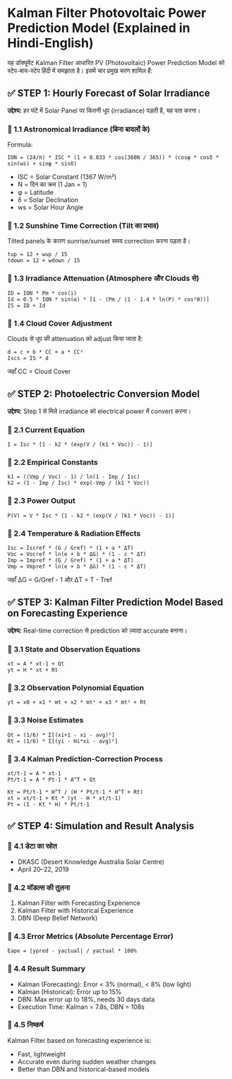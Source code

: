 
# Kalman Filter Photovoltaic Power Prediction Model (Explained in Hindi-English)

यह डॉक्यूमेंट Kalman Filter आधारित PV (Photovoltaic) Power Prediction Model को स्टेप-बाय-स्टेप हिंदी में समझाता है। इसमें चार प्रमुख चरण शामिल हैं:


## ✅ STEP 1: Hourly Forecast of Solar Irradiance

**उद्देश्य:** हर घंटे में Solar Panel पर कितनी धूप (irradiance) पड़ती है, यह पता करना।

### 🔹 1.1 Astronomical Irradiance (बिना बादलों के)
Formula:
```
ION = (24/π) * ISC * (1 + 0.033 * cos(360N / 365)) * (cosφ * cosδ * sin(ws) + sinφ * sinδ)
```
- ISC = Solar Constant (1367 W/m²)
- N = दिन का क्रम (1 Jan = 1)
- φ = Latitude
- δ = Solar Declination
- ws = Solar Hour Angle

### 🔹 1.2 Sunshine Time Correction (Tilt का प्रभाव)
Tilted panels के कारण sunrise/sunset समय correction करना पड़ता है।
```
tup = 12 + wup / 15
tdown = 12 + wdown / 15
```

### 🔹 1.3 Irradiance Attenuation (Atmosphere और Clouds से)
```
ID = ION * Pm * cos(i)
Id = 0.5 * ION * sin(α) * [1 - (Pm / (1 - 1.4 * ln(P) * cos²θ))]
IS = ID + Id
```

### 🔹 1.4 Cloud Cover Adjustment
Clouds से धूप की attenuation को adjust किया जाता है:
```
d = c + b * CC + a * CC²
Iscs = IS * d
```
जहाँ CC = Cloud Cover



## ✅ STEP 2: Photoelectric Conversion Model

**उद्देश्य:** Step 1 से मिले irradiance को electrical power में convert करना।

### 🔹 2.1 Current Equation
```
I = Isc * [1 - k2 * (exp(V / (k1 * Voc)) - 1)]
```

### 🔹 2.2 Empirical Constants
```
k1 = ((Vmp / Voc) - 1) / ln(1 - Imp / Isc)
k2 = (1 - Imp / Isc) * exp(-Vmp / (k1 * Voc))
```

### 🔹 2.3 Power Output
```
P(V) = V * Isc * [1 - k2 * (exp(V / (k1 * Voc)) - 1)]
```

### 🔹 2.4 Temperature & Radiation Effects
```
Isc = Iscref * (G / Gref) * (1 + a * ΔT)
Voc = Vocref * ln(e + b * ΔG) * (1 - c * ΔT)
Imp = Impref * (G / Gref) * (1 + a * ΔT)
Vmp = Vmpref * ln(e + b * ΔG) * (1 - c * ΔT)
```
जहाँ ΔG = G/Gref - 1 और ΔT = T - Tref



## ✅ STEP 3: Kalman Filter Prediction Model Based on Forecasting Experience

**उद्देश्य:** Real-time correction से prediction को ज़्यादा accurate बनाना।

### 🔹 3.1 State and Observation Equations
```
xt = A * xt-1 + Qt
yt = H * xt + Rt
```

### 🔹 3.2 Observation Polynomial Equation
```
yt = x0 + x1 * mt + x2 * mt² + x3 * mt³ + Rt
```

### 🔹 3.3 Noise Estimates
```
Qt = (1/6) * Σ[(xi+1 - xi - avg)²]
Rt = (1/6) * Σ[(yi - Hi*xi - avg)²]
```

### 🔹 3.4 Kalman Prediction-Correction Process
```
xt/t-1 = A * xt-1
Pt/t-1 = A * Pt-1 * A^T + Qt

Kt = Pt/t-1 * H^T / (H * Pt/t-1 * H^T + Rt)
xt = xt/t-1 + Kt * (yt - H * xt/t-1)
Pt = (I - Kt * H) * Pt/t-1
```



## ✅ STEP 4: Simulation and Result Analysis

### 🔸 4.1 डेटा का स्रोत
- DKASC (Desert Knowledge Australia Solar Centre)
- April 20–22, 2019

### 🔸 4.2 मॉडल्स की तुलना
1. Kalman Filter with Forecasting Experience
2. Kalman Filter with Historical Experience
3. DBN (Deep Belief Network)

### 🔸 4.3 Error Metrics (Absolute Percentage Error)
```
Eape = |ypred - yactual| / yactual * 100%
```

### 🔸 4.4 Result Summary
- Kalman (Forecasting): Error < 3% (normal), < 8% (low light)
- Kalman (Historical): Error up to 15%
- DBN: Max error up to 18%, needs 30 days data
- Execution Time: Kalman = 7.8s, DBN = 108s

### 🔸 4.5 निष्कर्ष
Kalman Filter based on forecasting experience is:
- Fast, lightweight
- Accurate even during sudden weather changes
- Better than DBN and historical-based models


 
